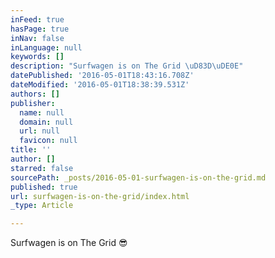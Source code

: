 ```yaml
---
inFeed: true
hasPage: true
inNav: false
inLanguage: null
keywords: []
description: "Surfwagen is on The Grid \uD83D\uDE0E"
datePublished: '2016-05-01T18:43:16.708Z'
dateModified: '2016-05-01T18:38:39.531Z'
authors: []
publisher:
  name: null
  domain: null
  url: null
  favicon: null
title: ''
author: []
starred: false
sourcePath: _posts/2016-05-01-surfwagen-is-on-the-grid.md
published: true
url: surfwagen-is-on-the-grid/index.html
_type: Article

---
```

Surfwagen is on The Grid 😎
